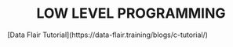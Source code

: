 <h1 align="center">LOW LEVEL PROGRAMMING</h1>
[Data Flair Tutorial](https://data-flair.training/blogs/c-tutorial/)
